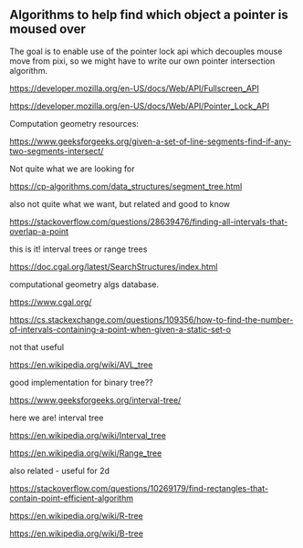 ## Algorithms to help find which object a pointer is moused over

The goal is to enable use of the pointer lock api which decouples mouse move from pixi, so we might have to write our own pointer intersection algorithm.

https://developer.mozilla.org/en-US/docs/Web/API/Fullscreen_API

https://developer.mozilla.org/en-US/docs/Web/API/Pointer_Lock_API


Computation geometry resources:

https://www.geeksforgeeks.org/given-a-set-of-line-segments-find-if-any-two-segments-intersect/

Not quite what we are looking for

https://cp-algorithms.com/data_structures/segment_tree.html

also not quite what we want, but related and good to know

https://stackoverflow.com/questions/28639476/finding-all-intervals-that-overlap-a-point

this is it! interval trees or range trees

https://doc.cgal.org/latest/SearchStructures/index.html 

computational geometry algs database.

https://www.cgal.org/

https://cs.stackexchange.com/questions/109356/how-to-find-the-number-of-intervals-containing-a-point-when-given-a-static-set-o

not that useful

https://en.wikipedia.org/wiki/AVL_tree

good implementation for binary tree??

https://www.geeksforgeeks.org/interval-tree/

here we are! interval tree

https://en.wikipedia.org/wiki/Interval_tree

https://en.wikipedia.org/wiki/Range_tree 

also related - useful for 2d

https://stackoverflow.com/questions/10269179/find-rectangles-that-contain-point-efficient-algorithm

https://en.wikipedia.org/wiki/R-tree

https://en.wikipedia.org/wiki/B-tree



